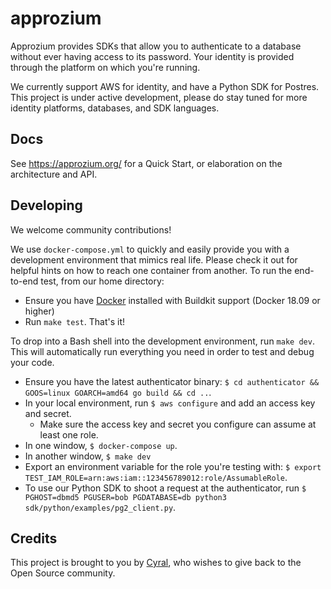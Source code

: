 # approzium
Approzium provides SDKs that allow you to authenticate to a database without ever having access to its password. Your
identity is provided through the platform on which you're running.

We currently support AWS for identity, and have a Python SDK for Postres. This project is under active development, please
do stay tuned for more identity platforms, databases, and SDK languages.

## Docs

See https://approzium.org/ for a Quick Start, or elaboration on the architecture and API.

## Developing

We welcome community contributions!

We use `docker-compose.yml` to quickly and easily provide you with a development environment that mimics real life. Please check it out for helpful hints on how to reach one container from another. To run the end-to-end test, from our home directory:
- Ensure you have [Docker](https://www.docker.com/) installed with Buildkit support (Docker 18.09 or higher)
- Run `make test`. That's it!

To drop into a Bash shell into the development environment, run `make dev`. This will automatically run everything you need in order to test and debug your code.
- Ensure you have the latest authenticator binary: `$ cd authenticator && GOOS=linux GOARCH=amd64 go build && cd ..`.
- In your local environment, run `$ aws configure` and add an access key and secret.
  - Make sure the access key and secret you configure can assume at least one role.
- In one window, `$ docker-compose up`.
- In another window, `$ make dev`
- Export an environment variable for the role you're testing with: `$ export TEST_IAM_ROLE=arn:aws:iam::123456789012:role/AssumableRole`.
- To use our Python SDK to shoot a request at the authenticator, run
  `$ PGHOST=dbmd5 PGUSER=bob PGDATABASE=db python3 sdk/python/examples/pg2_client.py`.
  
## Credits

This project is brought to you by [Cyral](https://www.cyral.com/), who wishes to give back to the Open Source community.
